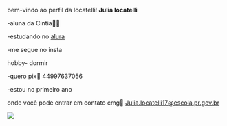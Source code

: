 bem-vindo ao perfil da locatelli!
**Julia locatelli**

-aluna da Cintia👩‍🏫

-estudando no [alura](https://www.alura.com.br/)

-me segue no insta

hobby- dormir

-quero pix💸 44997637056

-estou no primeiro ano

onde você pode entrar em contato cmg🔞
Julia.locatelli17@escola.pr.gov.br

![](https://media.tenor.com/CgGf-l5pQWcAAAAM/cat-heart-eyes-yoonmilkers.gif)

